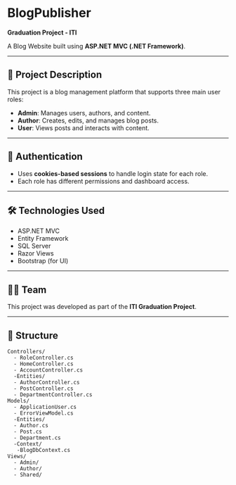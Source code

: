 # BlogPublisher

**Graduation Project - ITI**

A Blog Website built using **ASP.NET MVC (.NET Framework)**.

---

## 🎯 Project Description

This project is a blog management platform that supports three main user roles:

- **Admin**: Manages users, authors, and content.
- **Author**: Creates, edits, and manages blog posts.
- **User**: Views posts and interacts with content.

---

## 🔐 Authentication

- Uses **cookies-based sessions** to handle login state for each role.
- Each role has different permissions and dashboard access.

---

## 🛠️ Technologies Used

- ASP.NET MVC
- Entity Framework
- SQL Server
- Razor Views
- Bootstrap (for UI)

---

## 👩‍💻 Team

This project was developed as part of the **ITI Graduation Project**.

---

## 📂 Structure

```plaintext
Controllers/
  - RoleController.cs
  - HomeController.cs
  - AccountController.cs
  -Entities/
  - AuthorController.cs
  - PostController.cs
  - DepartmentController.cs
Models/
  - ApplicationUser.cs
  - ErrorViewModel.cs
  -Entities/
  - Author.cs
  - Post.cs
  - Department.cs
  -Context/
   -BlogDbContext.cs
Views/
  - Admin/
  - Author/
  - Shared/
